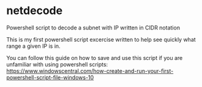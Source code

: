 # netdecode
Powershell script to decode a subnet with IP written in CIDR notation

This is my first powershell script excercise written to help see quickly what range a given IP is in.

You can follow this guide on how to save and use this script if you are unfamiliar with
using powershell scripts: https://www.windowscentral.com/how-create-and-run-your-first-powershell-script-file-windows-10
